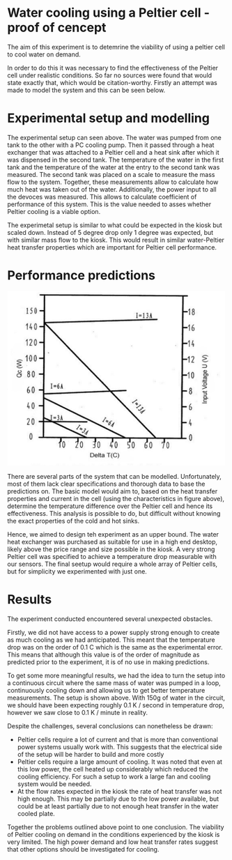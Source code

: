 # Water cooling using a Peltier cell - proof of cencept

The aim of this experiment is to detemrine the viability of using a peltier cell to cool water on demand.

In order to do this it was necessary to find the effectiveness of the Peltier cell under realistic conditions. So far no sources were found that would state exactly that, which would be citation-worthy.
Firstly an attempt was made to model the system and this can be seen below. 

# Experimental setup and modelling
The experimental setup can seen above. The water was pumped from one tank to the other with a PC cooling pump. Then it passed through a heat exchanger that was attached to a Peltier cell and a heat sink after which it was dispensed in the second tank. The temperature of the water in the first tank and the temperature of the water at the entry to the second tank was measured. The second tank was placed on a scale to measure the mass flow to the system. Together, these measurements allow to calculate how much heat was taken out of the water. Additionally, the power input to all the devoces was measured. This allows to calculate coefficient of performance of this system. This is the value needed to asses whether Peltier cooling is a viable option.

The experimetal setup is similar to what could be expected in the kiosk but scaled down. Instead of 5 degree drop only 1 degree was expected, but with similar mass flow to the kiosk. This would result in similar water-Peltier heat transfer properties which are important for Peltier cell performance.

# Performance predictions

<img src="Experiment_analysis/image.png" width="500">



There are several parts of the system that can be modelled. Unfortunately, most of them lack clear specifications and thorough data to base the predictions on. The basic model would aim to, based on the heat transfer properties and current in the cell (using the characteristics in figure above), determine the temperature difference over the Peltier cell and hence its effectiveness. This analysis is possible to do, but difficult without knowing the exact properties of the cold and hot sinks. 

Hence, we aimed to design teh experiment as an upper bound. The water heat exchanger was purchased as suitable for use in a high end desktop, likely above the price range and size possible in the kiosk. A very strong Peltier cell was specified to achieve a temperature drop measurable with our sensors. The final seetup would require a whole array of Peltier cells, but for simplicity we experimented with just one. 

# Results

The experiment conducted encountered several unexpected obstacles. 

Firstly, we did not have access to a power supply strong enough to create as much cooling as we had anticipated.
This meant that the temperature drop was on the order of 0.1 C which is the same as the experimental error.
This means that although this value is of the order of magnitude as predicted prior to the experiment,
it is of no use in making predictions.

To get some more meaningful results, we had the idea to turn the setup into a continuous circuit where the same mass of water was pumped in a loop, continuously cooling down and allowing us to get better temperature measurements. The setup is shown above. With 150g of water in the circuit, we should have been expecting roughly 0.1 K / second in temperature drop, however we saw close to 0.1 K / minute in reality.

Despite the challenges, several conclusions can nonetheless be drawn:

- Peltier cells require a lot of current and that is more than conventional power systems usually work with. This suggests that the electrical side of the setup will be harder to build and more costly
- Peltier cells require a large amount of cooling. It was noted that even at this low power, the cell heated up considerably which reduced the cooling efficiency. For such a setup to work a large fan and cooling system would be needed.
- At the flow rates expected in the kiosk the rate of heat transfer was not high enough. This may be partially due to the low power available, but could be at least partially due to not enough heat transfer in the water cooled plate.

Together the problems outlined above point to one conclusion. The viability of Peltier cooling on demand in the conditions experienced by the kiosk is very limited. The high power demand and low heat transfer rates suggest that other options should be investigated for cooling.


